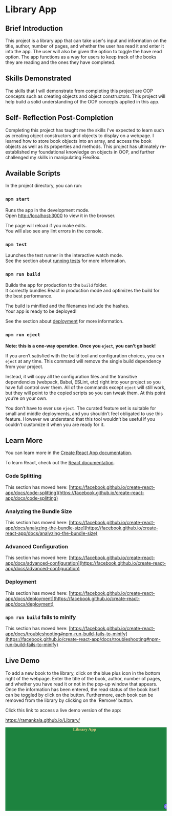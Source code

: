 <h1>Library App</h1>

<h2>Brief Introduction</h2>

This project is a library app that can take user's input and information on the title, author, number of pages, and whether the user has read it and enter it into the app.  The user will also be given the option to toggle the have read option.  The app functions as a way for users to keep track of the books they are reading and the ones they have completed.

<h2>Skills Demonstrated</h2>

The skills that I will demonstrate from completing this project are OOP concepts such as creating objects and object constructors.  This project will help build a solid understanding of the OOP concepts applied in this app.

<h2>Self- Reflection Post-Completion</h2>

Completing this project has taught me the skills I've expected to learn such as creating object constructors and objects to display on a webpage.  I learned how to store book objects into an array, and access the book objects as well as its properties and methods.  This project has ultimately re-established my foundational knowledge on objects in OOP, and further challenged my skills in manipulating FlexBox.

## Available Scripts

In the project directory, you can run:

### `npm start`

Runs the app in the development mode.\
Open [http://localhost:3000](http://localhost:3000) to view it in the browser.

The page will reload if you make edits.\
You will also see any lint errors in the console.

### `npm test`

Launches the test runner in the interactive watch mode.\
See the section about [running tests](https://facebook.github.io/create-react-app/docs/running-tests) for more information.

### `npm run build`

Builds the app for production to the `build` folder.\
It correctly bundles React in production mode and optimizes the build for the best performance.

The build is minified and the filenames include the hashes.\
Your app is ready to be deployed!

See the section about [deployment](https://facebook.github.io/create-react-app/docs/deployment) for more information.

### `npm run eject`

**Note: this is a one-way operation. Once you `eject`, you can’t go back!**

If you aren’t satisfied with the build tool and configuration choices, you can `eject` at any time. This command will remove the single build dependency from your project.

Instead, it will copy all the configuration files and the transitive dependencies (webpack, Babel, ESLint, etc) right into your project so you have full control over them. All of the commands except `eject` will still work, but they will point to the copied scripts so you can tweak them. At this point you’re on your own.

You don’t have to ever use `eject`. The curated feature set is suitable for small and middle deployments, and you shouldn’t feel obligated to use this feature. However we understand that this tool wouldn’t be useful if you couldn’t customize it when you are ready for it.

## Learn More

You can learn more in the [Create React App documentation](https://facebook.github.io/create-react-app/docs/getting-started).

To learn React, check out the [React documentation](https://reactjs.org/).

### Code Splitting

This section has moved here: [https://facebook.github.io/create-react-app/docs/code-splitting](https://facebook.github.io/create-react-app/docs/code-splitting)

### Analyzing the Bundle Size

This section has moved here: [https://facebook.github.io/create-react-app/docs/analyzing-the-bundle-size](https://facebook.github.io/create-react-app/docs/analyzing-the-bundle-size)

### Advanced Configuration

This section has moved here: [https://facebook.github.io/create-react-app/docs/advanced-configuration](https://facebook.github.io/create-react-app/docs/advanced-configuration)

### Deployment

This section has moved here: [https://facebook.github.io/create-react-app/docs/deployment](https://facebook.github.io/create-react-app/docs/deployment)

### `npm run build` fails to minify

This section has moved here: [https://facebook.github.io/create-react-app/docs/troubleshooting#npm-run-build-fails-to-minify](https://facebook.github.io/create-react-app/docs/troubleshooting#npm-run-build-fails-to-minify)

<h2>Live Demo</h2>

To add a new book to the library, click on the blue plus icon in the bottom right of the webpage.  Enter the title of the book, author, number of pages, and whether you have read it or not in the pop-up window that appears.  Once the information has been entered, the read status of the book itself can be toggled by click on the button.  Furthermore, each book can be removed from the library by clicking on the 'Remove' button.

Click this link to access a live demo version of the app:

https://ramankala.github.io/Library/

![library-demo](img/libraryDemo.gif)
